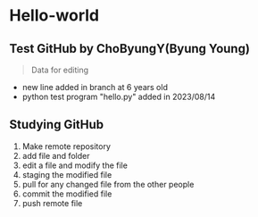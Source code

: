 # Hello-world

## Test GitHub by ChoByungY(Byung Young)

> Data for editing

* new line added in branch at 6 years old
* python test program "hello.py" added in 2023/08/14

## Studying GitHub

1. Make remote repository
2. add file and folder
3. edit a file and modify the file
4. staging the modified file
5. pull for any changed file from the other people
6. commit the modified file
7. push remote file
